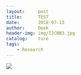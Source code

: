 ```yaml
---
layout:     post                          
title:      TEST
date:       2018-07-13
author:     Oeek                          
header-img: img/IJCNN3.jpg          
catalog:    ture                             
tags:
    - Research
---
```


![](https://imgur.com/csj3M0z.jpg)
